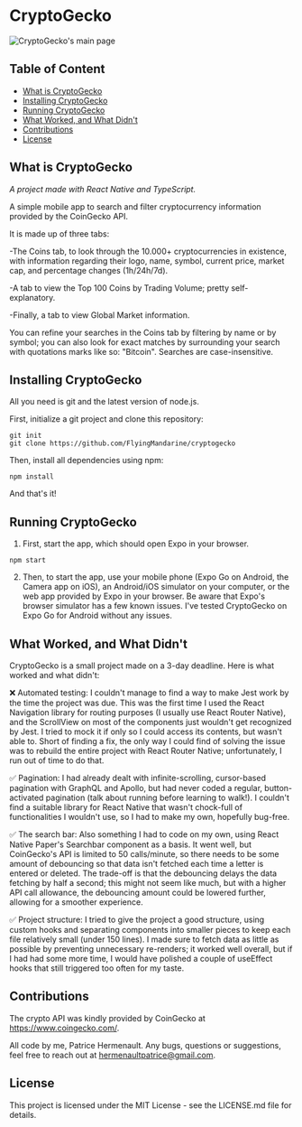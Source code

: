 # CryptoGecko

![CryptoGecko's main page](sg-frontend/src/images/sg-github.JPG?raw=true "CryptoGecko")

## Table of Content

- [What is CryptoGecko](#what-is-strength-gap)
- [Installing CryptoGecko](#installing-strength-gap)
- [Running CryptoGecko](#running-strength-gap)
- [What Worked, and What Didn't](#what-needs-improving)
- [Contributions](#contributions)
- [License](#license)

## What is CryptoGecko

_A project made with React Native and TypeScript._

A simple mobile app to search and filter cryptocurrency information provided by the CoinGecko API.

It is made up of three tabs:

-The Coins tab, to look through the 10.000+ cryptocurrencies in existence, with information regarding their logo, name, symbol, current price, market cap, and percentage changes (1h/24h/7d).

-A tab to view the Top 100 Coins by Trading Volume; pretty self-explanatory.

-Finally, a tab to view Global Market information.

You can refine your searches in the Coins tab by filtering by name or by symbol; you can also look for exact matches by surrounding your search with quotations marks like so: "Bitcoin". Searches are case-insensitive.

## Installing CryptoGecko

All you need is git and the latest version of node.js.

First, initialize a git project and clone this repository:

    git init
    git clone https://github.com/FlyingMandarine/cryptogecko

Then, install all dependencies using npm:

    npm install

And that's it!

## Running CryptoGecko

1. First, start the app, which should open Expo in your browser.

```
npm start
```

2. Then, to start the app, use your mobile phone (Expo Go on Android, the Camera app on iOS), an Android/iOS simulator on your computer, or the web app provided by Expo in your browser. Be aware that Expo's browser simulator has a few known issues. I've tested CryptoGecko on Expo Go for Android without any issues.

## What Worked, and What Didn't

CryptoGecko is a small project made on a 3-day deadline. Here is what worked and what didn't:

:x: Automated testing: I couldn't manage to find a way to make Jest work by the time the project was due. This was the first time I used the React Navigation library for routing purposes (I usually use React Router Native), and the ScrollView on most of the components just wouldn't get recognized by Jest. I tried to mock it if only so I could access its contents, but wasn't able to. Short of finding a fix, the only way I could find of solving the issue was to rebuild the entire project with React Router Native; unfortunately, I run out of time to do that.

:white_check_mark: Pagination: I had already dealt with infinite-scrolling, cursor-based pagination with GraphQL and Apollo, but had never coded a regular, button-activated pagination (talk about running before learning to walk!). I couldn't find a suitable library for React Native that wasn't chock-full of functionalities I wouldn't use, so I had to make my own, hopefully bug-free.

:white_check_mark: The search bar: Also something I had to code on my own, using React Native Paper's Searchbar component as a basis. It went well, but CoinGecko's API is limited to 50 calls/minute, so there needs to be some amount of debouncing so that data isn't fetched each time a letter is entered or deleted. The trade-off is that the debouncing delays the data fetching by half a second; this might not seem like much, but with a higher API call allowance, the debouncing amount could be lowered further, allowing for a smoother experience.

:white_check_mark: Project structure: I tried to give the project a good structure, using custom hooks and separating components into smaller pieces to keep each file relatively small (under 150 lines). I made sure to fetch data as little as possible by preventing unnecessary re-renders; it worked well overall, but if I had had some more time, I would have polished a couple of useEffect hooks that still triggered too often for my taste.

## Contributions

The crypto API was kindly provided by CoinGecko at https://www.coingecko.com/.

All code by me, Patrice Hermenault. Any bugs, questions or suggestions, feel free to reach out at hermenaultpatrice@gmail.com.

## License

This project is licensed under the MIT License - see the LICENSE.md file for details.
